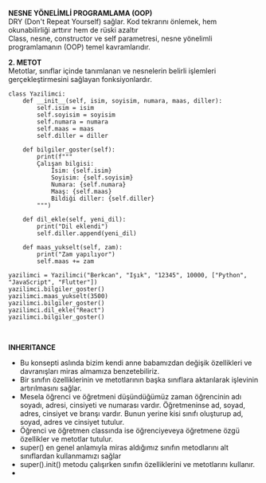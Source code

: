 **NESNE YÖNELİMLİ PROGRAMLAMA (OOP)**<br>
DRY (Don't Repeat Yourself) sağlar. Kod tekrarını önlemek, hem okunabilirliği arttırır hem de rüski azaltır<br>
Class, nesne, constructor ve self parametresi, nesne yönelimli programlamanın (OOP) temel kavramlarıdır.<br>

**2. METOT**<br>
Metotlar, sınıflar içinde tanımlanan ve nesnelerin belirli işlemleri gerçekleştirmesini sağlayan fonksiyonlardır.
<br>

```
class Yazilimci:
    def __init__(self, isim, soyisim, numara, maas, diller):
        self.isim = isim
        self.soyisim = soyisim
        self.numara = numara
        self.maas = maas
        self.diller = diller

    def bilgiler_goster(self):
        print(f"""
        Çalışan bilgisi:
            İsim: {self.isim}
            Soyisim: {self.soyisim}
            Numara: {self.numara}
            Maaş: {self.maas}
            Bildiği diller: {self.diller}
        """)

    def dil_ekle(self, yeni_dil):
        print("Dil eklendi")
        self.diller.append(yeni_dil)

    def maas_yukselt(self, zam):
        print("Zam yapılıyor")
        self.maas += zam 

yazilimci = Yazilimci("Berkcan", "Işık", "12345", 10000, ["Python", "JavaScript", "Flutter"])
yazilimci.bilgiler_goster()
yazilimci.maas_yukselt(3500)
yazilimci.bilgiler_goster()
yazilimci.dil_ekle("React")
yazilimci.bilgiler_goster()
```
<br>

**INHERITANCE**<br>
- Bu konsepti aslında bizim kendi anne babamızdan değişik özellikleri ve davranışları miras almamıza benzetebiliriz.<br>
- Bir sınıfın özelliklerinin ve metotlarının başka sınıflara aktarılarak işlevinin artırılmasını sağlar.<br>
- Mesela öğrenci ve öğretmeni düşündüğümüz zaman öğrencinin adı soyadı, adresi, cinsiyeti ve numarası vardır. Öğretmeninse ad, soyad, adres, cinsiyet ve branşı vardır. Bunun yerine kisi sınıfı oluşturup ad, soyad, adres ve cinsiyet tutulur.<br>
- Öğrenci ve öğretmen classında ise öğrenciyeveya öğretmene özgü özellikler ve metotlar tutulur.<br>
- super() en genel anlamıyla miras aldığımız sınıfın metodlarını alt sınıflardan kullanmamızı sağlar<br>
- super().init() metodu çalışırken sınıfın özelliklerini ve metotlarını kullanır.
- 